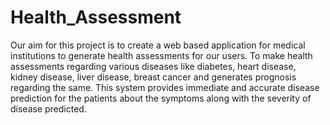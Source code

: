 # Health_Assessment
Our aim for this project is to create a web based application for medical institutions to generate health assessments for our users.
To make health assessments regarding various diseases like diabetes, heart disease, kidney disease, liver disease, breast cancer and generates prognosis regarding the same.
This system provides immediate and accurate disease prediction for the  patients about the symptoms along with the severity of disease predicted. 

